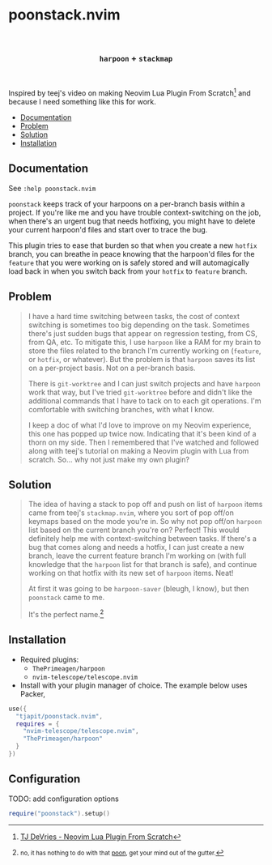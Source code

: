 # poonstack.nvim

<div align="center">
<br>
    <h3> 
        <code>harpoon</code> + <code>stackmap</code> 
    </h3>
<br>
</div>

Inspired by teej's video on making Neovim Lua Plugin From Scratch[^teej-neovim-plugin] and because I
need something like this for work.

[^teej-neovim-plugin]: [TJ DeVries - Neovim Lua Plugin From Scratch](https://www.youtube.com/watch?v=n4Lp4cV8YR0&ab_channel=TJDeVries)

- [Documentation](#Documentation)
- [Problem](#Problem)
- [Solution](#Solution)
- [Installation](#Installation)

## Documentation

See `:help poonstack.nvim`

`poonstack` keeps track of your harpoons on a per-branch basis within a
project. If you're like me and you have trouble context-switching on the job,
when there's an urgent bug that needs hotfixing, you might have to delete your
current harpoon'd files and start over to trace the bug.

This plugin tries to ease that burden so that when you create a new `hotfix`
branch, you can breathe in peace knowing that the harpoon'd files for the
`feature` that you were working on is safely stored and will automagically load
back in when you switch back from your `hotfix` to `feature` branch.

## Problem

> I have a hard time switching between tasks, the cost of context switching is
> sometimes too big depending on the task. Sometimes there's just sudden bugs
> that appear on regression testing, from CS, from QA, etc. To mitigate this, I
> use `harpoon` like a RAM for my brain to store the files related to the
> branch I'm currently working on (`feature`, or `hotfix`, or whatever). But
> the problem is that `harpoon` saves its list on a per-project basis. Not on a
> per-branch basis.
>
> There is `git-worktree` and I can just switch projects and have `harpoon`
> work that way, but I've tried `git-worktree` before and didn't like the
> additional commands that I have to tack on to each git operations. I'm
> comfortable with switching branches, with what I know.
>
> I keep a doc of what I'd love to improve on my Neovim experience, this one
> has popped up twice now. Indicating that it's been kind of a thorn on my
> side. Then I remembered that I've watched and followed along with teej's
> tutorial on making a Neovim plugin with Lua from scratch. So... why not just
> make my own plugin?

## Solution

> The idea of having a stack to pop off and push on list of `harpoon` items
> came from teej's `stackmap.nvim`, where you sort of pop off/on keymaps based
> on the mode you're in. So why not pop off/on `harpoon` list based on the
> current branch you're on? Perfect! This would definitely help me with
> context-switching between tasks. If there's a bug that comes along and needs
> a hotfix, I can just create a new branch, leave the current feature branch
> I'm working on (with full knowledge that the `harpoon` list for that branch
> is safe), and continue working on that hotfix with its new set of `harpoon`
> items. Neat!
>
> At first it was going to be `harpoon-saver` (bleugh, I know), but then
> `poonstack` came to me.
>
> It's the perfect name.[^poon]

[^poon]:
    <small>no, it has nothing to do with that
    [poon](https://www.urbandictionary.com/define.php?term=poon), get your mind
    out of the gutter.</small>

## Installation

- Required plugins:
  - `ThePrimeagen/harpoon`
  - `nvim-telescope/telescope.nvim`
- Install with your plugin manager of choice. The example below uses Packer,

```lua
use({
  "tjapit/poonstack.nvim",
  requires = {
    "nvim-telescope/telescope.nvim",
    "ThePrimeagen/harpoon"
  }
})
```

## Configuration

TODO: add configuration options

```lua
require("poonstack").setup()
```

